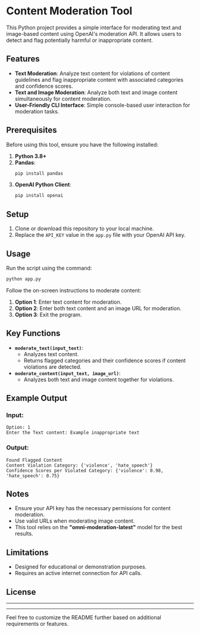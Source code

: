 
# Content Moderation Tool

This Python project provides a simple interface for moderating text and image-based content using OpenAI's moderation API. It allows users to detect and flag potentially harmful or inappropriate content.

## Features

- **Text Moderation**: Analyze text content for violations of content guidelines and flag inappropriate content with associated categories and confidence scores.
- **Text and Image Moderation**: Analyze both text and image content simultaneously for content moderation.
- **User-Friendly CLI Interface**: Simple console-based user interaction for moderation tasks.

## Prerequisites

Before using this tool, ensure you have the following installed:

1. **Python 3.8+**
2. **Pandas**:
   ```bash
   pip install pandas
   ```
3. **OpenAI Python Client**:
   ```bash
   pip install openai
   ```

## Setup

1. Clone or download this repository to your local machine.
2. Replace the `API_KEY` value in the `app.py` file with your OpenAI API key.

## Usage

Run the script using the command:

```bash
python app.py
```

Follow the on-screen instructions to moderate content:

1. **Option 1**: Enter text content for moderation.
2. **Option 2**: Enter both text content and an image URL for moderation.
3. **Option 3**: Exit the program.

## Key Functions

- **`moderate_text(input_text)`**:
  - Analyzes text content.
  - Returns flagged categories and their confidence scores if content violations are detected.
- **`moderate_content(input_text, image_url)`**:
  - Analyzes both text and image content together for violations.

## Example Output

### Input:
```plaintext
Option: 1
Enter the Text content: Example inappropriate text
```

### Output:
```plaintext
Found Flagged Content
Content Violation Category: {'violence', 'hate_speech'}
Confidence Scores per Violated Category: {'violence': 0.98, 'hate_speech': 0.75}
```

## Notes

- Ensure your API key has the necessary permissions for content moderation.
- Use valid URLs when moderating image content.
- This tool relies on the **"omni-moderation-latest"** model for the best results.

## Limitations

- Designed for educational or demonstration purposes.
- Requires an active internet connection for API calls.

## License

---
---

Feel free to customize the README further based on additional requirements or features.